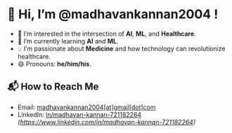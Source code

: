 # 👋 Hi, I’m @madhavankannan2004 !

- 👀 I’m interested in the intersection of **AI**, **ML**, and **Healthcare**.
- 🌱 I’m currently learning **AI** and **ML**.
- 💡 I’m passionate about **Medicine** and how technology can revolutionize healthcare.
- 😄 Pronouns: **he/him/his**.

## 📬 How to Reach Me

- Email: [madhavankannan2004[at]gmail[dot]com](mailto:madhavankannan2004@gmail.com)
- LinkedIn: [in/madhavan-kannan-721182264](#) *(https://www.linkedin.com/in/madhavan-kannan-721182264)*
